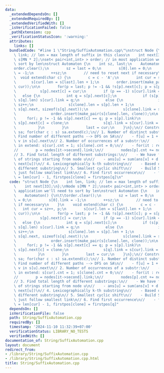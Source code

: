 ```yaml
---
data:
  _extendedDependsOn: []
  _extendedRequiredBy: []
  _extendedVerifiedWith: []
  _isVerificationFailed: false
  _pathExtension: cpp
  _verificationStatusIcon: ':warning:'
  attributes:
    links: []
  bundledCode: "#line 1 \"String/SuffixAutomation.cpp\"\nstruct Node {\n    int len,\
    \ link; // len = max length of suffix in this class\n    int next[33];\n};\nNode\
    \ s[MN * 2];\nset< pair<int,int> > order; // in most application we'll need to\
    \ sort by len\nstruct Automaton {\n    int sz, last;\n    Automaton() {\n\t\t\
    order.clear();\n        sz = last = 0;\n        s[0].len = 0;\n        s[0].link\
    \ = -1;\n        ++sz;\n        // need to reset next if necessary\n    }\n  \
    \  void extend(char c) {\n        c = c - 'A';\n        int cur = sz++, p;\n \
    \       s[cur].len = s[last].len + 1;\n        order.insert(make_pair(s[cur].len,\
    \ cur));\n\n        for(p = last; p != -1 && !s[p].next[c]; p = s[p].link)\n \
    \           s[p].next[c] = cur;\n        if (p == -1) s[cur].link = 0;\n     \
    \   else {\n            int q = s[p].next[c];\n            if (s[p].len + 1 ==\
    \ s[q].len) s[cur].link = q;\n            else {\n                int clone =\
    \ sz++;\n                s[clone].len = s[p].len + 1;\n                memcpy(s[clone].next,\
    \ s[q].next, sizeof(s[q].next));\n                s[clone].link = s[q].link;\n\
    \                order.insert(make_pair(s[clone].len, clone));\n\n           \
    \     for(; p != -1 && s[p].next[c] == q; p = s[p].link)\n                   \
    \ s[p].next[c] = clone;\n                s[q].link = s[cur].link = clone;\n  \
    \          }\n        }\n        last = cur;\n    }\n};\n// Construct:\n// Automaton\
    \ sa; for(char c : s) sa.extend(c);\n// 1. Number of distinct substr:\n//    -\
    \ Find number of different paths --> DFS on SA\n//    - f[u] = 1 + sum( f[v] for\
    \ v in s[u].next\n// 2. Number of occurrences of a substr:\n//    - Initially,\
    \ in extend: s[cur].cnt = 1; s[clone].cnt = 0;\n//    - for(it : reverse order)\n\
    //        p = nodes[it->second].link;\n//        nodes[p].cnt += nodes[it->second].cnt\n\
    // 3. Find total length of different substrings:\n//    - We have f[u] = number\
    \ of strings starting from node u\n//    - ans[u] = sum(ans[v] + d[v] for v in\
    \ next[u])\n// 4. Lexicographically k-th substring\n//    - Based on number of\
    \ different substring\n// 5. Smallest cyclic shift\n//    - Build SA of S+S, then\
    \ just follow smallest link\n// 6. Find first occurrence\n//    - firstpos[cur]\
    \ = len[cur] - 1, firstpos[clone] = firstpos[q]\n"
  code: "struct Node {\n    int len, link; // len = max length of suffix in this class\n\
    \    int next[33];\n};\nNode s[MN * 2];\nset< pair<int,int> > order; // in most\
    \ application we'll need to sort by len\nstruct Automaton {\n    int sz, last;\n\
    \    Automaton() {\n\t\torder.clear();\n        sz = last = 0;\n        s[0].len\
    \ = 0;\n        s[0].link = -1;\n        ++sz;\n        // need to reset next\
    \ if necessary\n    }\n    void extend(char c) {\n        c = c - 'A';\n     \
    \   int cur = sz++, p;\n        s[cur].len = s[last].len + 1;\n        order.insert(make_pair(s[cur].len,\
    \ cur));\n\n        for(p = last; p != -1 && !s[p].next[c]; p = s[p].link)\n \
    \           s[p].next[c] = cur;\n        if (p == -1) s[cur].link = 0;\n     \
    \   else {\n            int q = s[p].next[c];\n            if (s[p].len + 1 ==\
    \ s[q].len) s[cur].link = q;\n            else {\n                int clone =\
    \ sz++;\n                s[clone].len = s[p].len + 1;\n                memcpy(s[clone].next,\
    \ s[q].next, sizeof(s[q].next));\n                s[clone].link = s[q].link;\n\
    \                order.insert(make_pair(s[clone].len, clone));\n\n           \
    \     for(; p != -1 && s[p].next[c] == q; p = s[p].link)\n                   \
    \ s[p].next[c] = clone;\n                s[q].link = s[cur].link = clone;\n  \
    \          }\n        }\n        last = cur;\n    }\n};\n// Construct:\n// Automaton\
    \ sa; for(char c : s) sa.extend(c);\n// 1. Number of distinct substr:\n//    -\
    \ Find number of different paths --> DFS on SA\n//    - f[u] = 1 + sum( f[v] for\
    \ v in s[u].next\n// 2. Number of occurrences of a substr:\n//    - Initially,\
    \ in extend: s[cur].cnt = 1; s[clone].cnt = 0;\n//    - for(it : reverse order)\n\
    //        p = nodes[it->second].link;\n//        nodes[p].cnt += nodes[it->second].cnt\n\
    // 3. Find total length of different substrings:\n//    - We have f[u] = number\
    \ of strings starting from node u\n//    - ans[u] = sum(ans[v] + d[v] for v in\
    \ next[u])\n// 4. Lexicographically k-th substring\n//    - Based on number of\
    \ different substring\n// 5. Smallest cyclic shift\n//    - Build SA of S+S, then\
    \ just follow smallest link\n// 6. Find first occurrence\n//    - firstpos[cur]\
    \ = len[cur] - 1, firstpos[clone] = firstpos[q]"
  dependsOn: []
  isVerificationFile: false
  path: String/SuffixAutomation.cpp
  requiredBy: []
  timestamp: '2024-11-10 11:32:39+07:00'
  verificationStatus: LIBRARY_NO_TESTS
  verifiedWith: []
documentation_of: String/SuffixAutomation.cpp
layout: document
redirect_from:
- /library/String/SuffixAutomation.cpp
- /library/String/SuffixAutomation.cpp.html
title: String/SuffixAutomation.cpp
---
```

